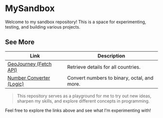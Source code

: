 # MySandbox
Welcome to my sandbox repository! This is a space for experimenting, testing, and building various projects.

## See More
| Link | Description |
|------|-------------|
| [GeoJourney (Fetch API)](https://nuazsa.github.io/MySandbox/Javascript/FetchApi/project-1/GeoJourney.html) | Retrieve details for all countries. |
| [Number Converter (Logic)](https://nuazsa.github.io/MySandbox/Javascript/Logic/project-1/NumVert.html) | Convert numbers to binary, octal, and more. |

> This repository serves as a playground for me to try out new ideas, sharpen my skills, and explore different concepts in programming.

Feel free to explore the links above and see what I’m experimenting with!
